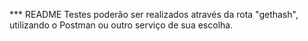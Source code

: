 *** README
Testes poderão ser realizados através da rota "gethash", utilizando o Postman ou outro serviço de sua escolha.
